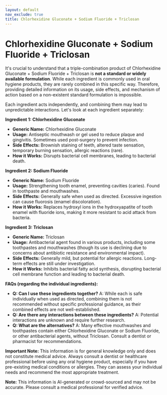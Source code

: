 ```yaml
---
layout: default
nav_exclude: true
title: Chlorhexidine Gluconate + Sodium Fluoride + Triclosan
---
```


# Chlorhexidine Gluconate + Sodium Fluoride + Triclosan

It's crucial to understand that a triple-combination product of Chlorhexidine Gluconate + Sodium Fluoride + Triclosan is **not a standard or widely available formulation**. While each ingredient is commonly used in oral hygiene products, they are rarely combined in this specific way.  Therefore, providing detailed information on its usage, side effects, and mechanism of action based on a non-existent standard formulation is impossible.

Each ingredient acts independently, and combining them may lead to unpredictable interactions.  Let's look at each ingredient separately:

**Ingredient 1: Chlorhexidine Gluconate**

* **Generic Name:** Chlorhexidine Gluconate
* **Usage:**  Antiseptic mouthwash or gel used to reduce plaque and gingivitis.  Sometimes used post-surgery to prevent infection.
* **Side Effects:**  Brownish staining of teeth, altered taste sensation, temporary burning sensation, allergic reactions (rare).
* **How it Works:**  Disrupts bacterial cell membranes, leading to bacterial death.


**Ingredient 2: Sodium Fluoride**

* **Generic Name:** Sodium Fluoride
* **Usage:**  Strengthening tooth enamel, preventing cavities (caries).  Found in toothpaste and mouthwashes.
* **Side Effects:**  Generally safe when used as directed.  Excessive ingestion can cause fluorosis (enamel discoloration).
* **How it Works:**  Replaces hydroxyl ions in the hydroxyapatite of tooth enamel with fluoride ions, making it more resistant to acid attack from bacteria.


**Ingredient 3: Triclosan**

* **Generic Name:** Triclosan
* **Usage:**  Antibacterial agent found in various products, including some toothpastes and mouthwashes (though its use is declining due to concerns about antibiotic resistance and environmental impact).
* **Side Effects:**  Generally mild, but potential for allergic reactions.  Long-term effects are still under investigation.
* **How it Works:**  Inhibits bacterial fatty acid synthesis, disrupting bacterial cell membrane function and leading to bacterial death.


**FAQs (regarding the individual ingredients):**

* **Q: Can I use these ingredients together?** A: While each is safe individually when used as directed, combining them is not recommended without specific professional guidance, as their combined effects are not well-established.
* **Q: Are there any interactions between these ingredients?** A:  Potential interactions are unknown and require further research.
* **Q: What are the alternatives?** A:  Many effective mouthwashes and toothpastes contain either Chlorhexidine Gluconate or Sodium Fluoride, or other antibacterial agents, without Triclosan.  Consult a dentist or pharmacist for recommendations.

**Important Note:** This information is for general knowledge only and does not constitute medical advice.  Always consult a dentist or healthcare professional before using any oral hygiene product, especially if you have pre-existing medical conditions or allergies.  They can assess your individual needs and recommend the most appropriate treatment.


**Note:** This information is AI-generated or crowd-sourced and may not be accurate. Please consult a medical professional for verified advice.